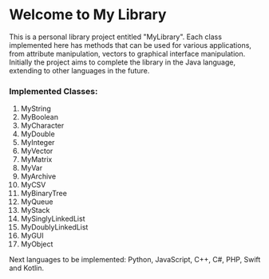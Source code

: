 <h1>Welcome to My Library</h1>
<p>This is a personal library project entitled "MyLibrary".
Each class implemented here has methods that can be used for various applications, from attribute manipulation, vectors to graphical interface manipulation.
Initially the project aims to complete the library in the Java language, extending to other languages ​​in the future.</p>
<h3>Implemented Classes:</h3>
<ol>
<li>MyString</li>
<li>MyBoolean</li>
<li>MyCharacter</li>
<li>MyDouble</li>
<li>MyInteger</li>
<li>MyVector</li>
<li>MyMatrix</li>
<li>MyVar</li>
<li>MyArchive</li>
<li>MyCSV</li>
<li>MyBinaryTree</li>
<li>MyQueue</li>
<li>MyStack</li>
<li>MySinglyLinkedList</li>
<li>MyDoublyLinkedList</li>
<li>MyGUI</li>
<li>MyObject</li>
</ol>

<p>Next languages to be implemented:
Python, JavaScript, C++, C#, PHP, Swift and Kotlin.</p>

